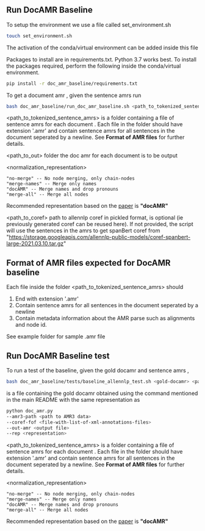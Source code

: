 ## Run DocAMR Baseline
To setup the environment we use a file called set_environment.sh

```bash
touch set_environment.sh
```

The activation of the conda/virtual environment can be added inside this file

Packages to install are in requirements.txt. Python 3.7 works best. To install the packages required, perform the following inside the conda/virtual environment.

```bash
pip install -r doc_amr_baseline/requirements.txt
```

To get a document amr , given the sentence amrs run

```bash
bash doc_amr_baseline/run_doc_amr_baseline.sh <path_to_tokenized_sentence_amrs> <path_to_out> <normalization_representation> <path_to_coref-optional>

```
<path_to_tokenized_sentence_amrs> is a folder containing a file of sentence amrs for each document . Each file in the folder should have extension '.amr' and contain sentence amrs for all sentences in the document seperated by a newline. See **Format of AMR files** for further details.

<path_to_out> folder the doc amr for each document is to be output

<normalization_representation>  

    "no-merge" -- No node merging, only chain-nodes
    "merge-names" -- Merge only names
    "docAMR" -- Merge names and drop pronouns
    "merge-all" -- Merge all nodes

Recommended representation based on the [paper](https://aclanthology.org/2022.naacl-main.256.pdf) is **"docAMR"**

<path_to_coref> path to allennlp coref in pickled format, is optional (ie previously generated coref can be reused here). If not provided, the script will use the sentences in the amrs to get spanBert coref from "https://storage.googleapis.com/allennlp-public-models/coref-spanbert-large-2021.03.10.tar.gz"

## Format of AMR files expected for DocAMR baseline
Each file inside the folder <path_to_tokenized_sentence_amrs> should
1. End with extension '.amr'
2. Contain sentence amrs for all sentences in the document seperated by a newline
3. Contain metadata information about the AMR parse such as alignments and node id. 

See example folder for sample .amr file



## Run DocAMR Baseline test

To run a test of the baseline, given the gold docamr and sentence amrs ,

```bash
bash doc_amr_baseline/tests/baseline_allennlp_test.sh <gold-docamr> <path-to-tokenized-sentence-amrs> <normalization-representation>

```

<gold-docamr> is a file containing the gold docamr obtained using the command mentioned in the main README with the same representation as <normalization-representation>

```bash
python doc_amr.py 
--amr3-path <path to AMR3 data> 
--coref-fof <file-with-list-of-xml-annotations-files> 
--out-amr <output file> 
--rep <representation>

```

<path_to_tokenized_sentence_amrs> is a folder containing a file of sentence amrs for each document . Each file in the folder should have extension '.amr' and contain sentence amrs for all sentences in the document seperated by a newline. See **Format of AMR files** for further details.

<normalization_representation>  

    "no-merge" -- No node merging, only chain-nodes
    "merge-names" -- Merge only names
    "docAMR" -- Merge names and drop pronouns
    "merge-all" -- Merge all nodes

Recommended representation based on the [paper](https://aclanthology.org/2022.naacl-main.256.pdf) is **"docAMR"**



